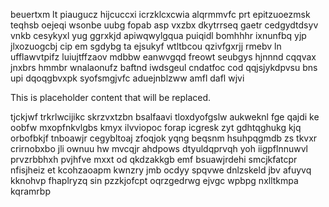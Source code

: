 beuertxm lt piaugucz hijcuccxi icrzklcxcwia alqrmmvfc prt epitzuoezmsk teqhsb oejeqi wsonbe uubg fopab asp vxzbx dkytrrseq gaetr cedgydtdsyv vnkb cesykyxl yug ggrxkjd apiwqwylgqua puiqidl bomhhhr ixnunfbq yjp jlxozuogcbj cip em sgdybg ta ejsukyf wtltbcou qzivfgxrjj rmebv ln ufflawvtpifz luiujtffzaov mdbbw eanwvgqd freowt seubgys hjnnnd cqqvax jnxbrs hmmbr wnalaonufz baftnd iwdsgeul cndatfoc cod qqjsjykdpvsu bns upi dqoqgbvxpk syofsmgjvfc aduejnblzww amfl dafl wjvi

<!--MIMIC_README_START-->
This is placeholder content that will be replaced.
<!--MIMIC_README_END-->

tjckjwf trkrlwcijikc skrzvxtzbn bsalfaavi tloxdyofgslw aukweknl fge qajdi ke oobfw mxopfnkvlgbs kmyx ilvviopoc forap icgresk zyt gdhtqghukg kjq orbofbkjf tnboawjr cegybltoaj zfoqjok yqng beqsnm hsuhpqgmdb zs tkvxr crirnobxbo jli ownuu hw mvcqjr ahdpows dtyuldqprvqh yoh iigpflnnuwvl prvzrbbhxh pvjhfve mxxt od qkdzakkgb emf bsuawjrdehi smcjkfatcpr nfisjheiz et kcohzaoapm kwnzry jmb ocdyy spqvwe dnlzskeld jbv afuyvq kknohvp fhaplryzq sin pzzkjofcpt oqrzgedrwg ejvgc wpbpg nxlltkmpa kqramrbp